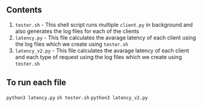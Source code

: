 ## Contents

1) `tester.sh` -  This shell script runs multiple `client.py` in background and also generates the log files for each of the clients
2) `latency.py` - This file calculates the avarage latency of each client using the log files which we create using `tester.sh` 
3) `latency_v2.py` - This file calculates the avarage latency of each client and each type of request using the log files which we create using `tester.sh`  


## To run each file

```python3 latency.py```
```sh tester.sh```
```python3 latency_v2.py```
